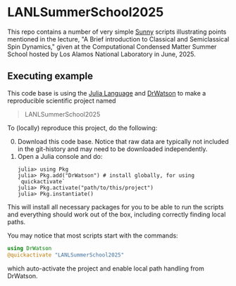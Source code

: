 # LANLSummerSchool2025

This repo contains a number of very simple [Sunny](https://github.com/SunnySuite/Sunny.jl) scripts illustrating points mentioned in the lecture, "A Brief introduction to Classical and Semiclassical Spin Dynamics," given at the Computational Condensed Matter Summer School hosted by Los Alamos National Laboratory in June, 2025.

## Executing example
This code base is using the [Julia Language](https://julialang.org/) and
[DrWatson](https://juliadynamics.github.io/DrWatson.jl/stable/)
to make a reproducible scientific project named
> LANLSummerSchool2025

To (locally) reproduce this project, do the following:

0. Download this code base. Notice that raw data are typically not included in the
   git-history and may need to be downloaded independently.
1. Open a Julia console and do:
   ```
   julia> using Pkg
   julia> Pkg.add("DrWatson") # install globally, for using `quickactivate`
   julia> Pkg.activate("path/to/this/project")
   julia> Pkg.instantiate()
   ```

This will install all necessary packages for you to be able to run the scripts and
everything should work out of the box, including correctly finding local paths.

You may notice that most scripts start with the commands:
```julia
using DrWatson
@quickactivate "LANLSummerSchool2025"
```
which auto-activate the project and enable local path handling from DrWatson.
